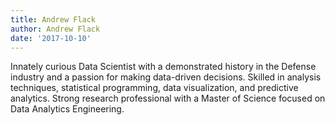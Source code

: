 ```yaml
---
title: Andrew Flack
author: Andrew Flack
date: '2017-10-10'
---
```


Innately curious Data Scientist with a demonstrated history in the Defense industry and a passion for making data-driven decisions. Skilled in analysis techniques, statistical programming, data visualization, and predictive analytics. Strong research professional with a Master of Science focused on Data Analytics Engineering.
